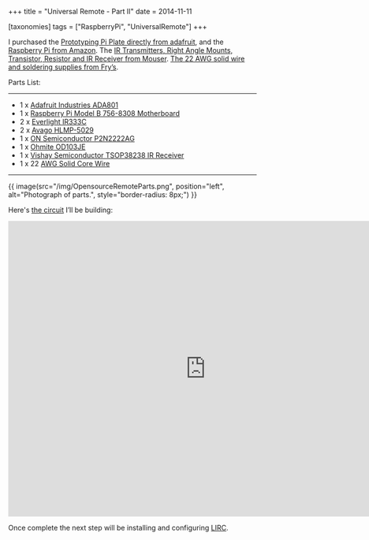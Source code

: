 +++
title = "Universal Remote - Part II"
date = 2014-11-11

[taxonomies]
tags = ["RaspberryPi", "UniversalRemote"]
+++

I purchased the [Prototyping Pi Plate directly from adafruit](https://www.adafruit.com/product/801), and the [Raspberry Pi from Amazon](https://www.amazon.com/Raspberry-Pi-Motherboard-RASPBRRYPCBA512-MC-RP001-CLR/dp/B01CF0RTUG). The [IR Transmitters, Right Angle Mounts, Transistor, Resistor and IR Receiver from Mouser](http://www.mouser.com/). [The 22 AWG solid wire and soldering supplies from Fry’s](http://www.frys.com/).

Parts List:

---

- 1 x [Adafruit Industries ADA801](https://octopart.com/801-adafruit+industries-24605284)
- 1 x [Raspberry Pi Model B 756-8308 Motherboard](https://en.wikipedia.org/wiki/Raspberry_Pi)
- 2 x [Everlight IR333C](https://octopart.com/ir333c-everlight-17677690)
- 2 x [Avago HLMP-5029](https://octopart.com/hlmp-5029-avago-549484)
- 1 x [ON Semiconductor P2N2222AG](https://octopart.com/p2n2222ag-on+semiconductor-55396558)
- 1 x [Ohmite OD103JE](https://octopart.com/od103je-ohmite-133027)
- 1 x [Vishay Semiconductor TSOP38238 IR Receiver](https://octopart.com/tsop38238-vishay-5517697)
- 1 x 22 [AWG Solid Core Wire](http://www.frys.com/product/7716148/)

---

<!-- more -->

{{ image(src="/img/OpensourceRemoteParts.png", position="left", alt="Photograph of parts.", style="border-radius: 8px;") }}

Here's [the circuit](https://upverter.com/alexbain/f24516375cfae8b9/Open-Source-Universal-Remote/#/) I’ll be building:

<iframe width='800' height='600' frameborder='0' scrolling='no' src='https://upverter.com/eda/embed/#designId=f24516375cfae8b9'></iframe>

Once complete the next step will be installing and configuring [LIRC](https://www.lirc.org/).
